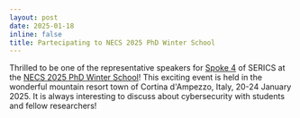 ```yaml
---
layout: post
date: 2025-01-18
inline: false
title: Partecipating to NECS 2025 PhD Winter School
---
```

Thrilled to be one of the representative speakers for [Spoke 4](https://serics.eu/en/services/spoke-4-sicurezza-sistemi-operativi-virtualizzazione/) of SERICS at the [NECS 2025 PhD Winter School](https://necs-winterschool.disi.unitn.it/)!  This exciting event is held in the wonderful mountain resort town of Cortina d'Ampezzo, Italy, 20-24 January 2025.
It is always interesting to discuss about cybersecurity with students and fellow researchers!